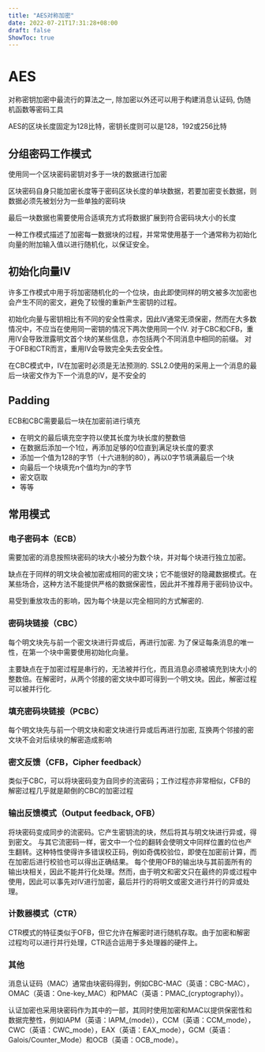 ```yaml
---
title: "AES对称加密"
date: 2022-07-21T17:31:28+08:00
draft: false
ShowToc: true
---
```

# AES
对称密钥加密中最流行的算法之一, 除加密以外还可以用于构建消息认证码, 伪随机函数等密码工具

AES的区块长度固定为128比特，密钥长度则可以是128，192或256比特
## 分组密码工作模式
使用同一个区块密码密钥对多于一块的数据进行加密

区块密码自身只能加密长度等于密码区块长度的单块数据，若要加密变长数据，则数据必须先被划分为一些单独的密码块

最后一块数据也需要使用合适填充方式将数据扩展到符合密码块大小的长度

一种工作模式描述了加密每一数据块的过程，并常常使用基于一个通常称为初始化向量的附加输入值以进行随机化，以保证安全。
## 初始化向量IV
许多工作模式中用于将加密随机化的一个位块，由此即使同样的明文被多次加密也会产生不同的密文，避免了较慢的重新产生密钥的过程。

初始化向量与密钥相比有不同的安全性需求，因此IV通常无须保密，然而在大多数情况中，不应当在使用同一密钥的情况下两次使用同一个IV. 对于CBC和CFB，重用IV会导致泄露明文首个块的某些信息，亦包括两个不同消息中相同的前缀。 对于OFB和CTR而言，重用IV会导致完全失去安全性。

在CBC模式中，IV在加密时必须是无法预测的. SSL2.0使用的采用上一个消息的最后一块密文作为下一个消息的IV，是不安全的

## Padding
ECB和CBC需要最后一块在加密前进行填充
- 在明文的最后填充空字符以使其长度为块长度的整数倍
- 在数据后添加一个1位，再添加足够的0位直到满足块长度的要求
- 添加一个值为128的字节（十六进制的80），再以0字节填满最后一个块
- 向最后一个块填充n个值均为n的字节
- 密文窃取
- 等等

## 常用模式
### 电子密码本（ECB）
需要加密的消息按照块密码的块大小被分为数个块，并对每个块进行独立加密。

缺点在于同样的明文块会被加密成相同的密文块；它不能很好的隐藏数据模式。在某些场合，这种方法不能提供严格的数据保密性，因此并不推荐用于密码协议中。

易受到重放攻击的影响，因为每个块是以完全相同的方式解密的.
### 密码块链接（CBC）
每个明文块先与前一个密文块进行异或后，再进行加密. 为了保证每条消息的唯一性，在第一个块中需要使用初始化向量。

主要缺点在于加密过程是串行的，无法被并行化，而且消息必须被填充到块大小的整数倍。在解密时，从两个邻接的密文块中即可得到一个明文块。因此，解密过程可以被并行化.

### 填充密码块链接（PCBC）
每个明文块先与前一个明文块和密文块进行异或后再进行加密, 互换两个邻接的密文块不会对后续块的解密造成影响

### 密文反馈（CFB，Cipher feedback）
类似于CBC，可以将块密码变为自同步的流密码；工作过程亦非常相似，CFB的解密过程几乎就是颠倒的CBC的加密过程

### 输出反馈模式（Output feedback, OFB）
将块密码变成同步的流密码。它产生密钥流的块，然后将其与明文块进行异或，得到密文。
与其它流密码一样，密文中一个位的翻转会使明文中同样位置的位也产生翻转。这种特性使得许多错误校正码，例如奇偶校验位，即使在加密前计算，而在加密后进行校验也可以得出正确结果。
每个使用OFB的输出块与其前面所有的输出块相关，因此不能并行化处理。然而，由于明文和密文只在最终的异或过程中使用，因此可以事先对IV进行加密，最后并行的将明文或密文进行并行的异或处理。
### 计数器模式（CTR）
CTR模式的特征类似于OFB，但它允许在解密时进行随机存取。由于加密和解密过程均可以进行并行处理，CTR适合运用于多处理器的硬件上。

### 其他
消息认证码（MAC）通常由块密码得到，例如CBC-MAC（英语：CBC-MAC），OMAC（英语：One-key_MAC）和PMAC（英语：PMAC_(cryptography)）。

认证加密也采用块密码作为其中的一部，其同时使用加密和MAC以提供保密性和数据完整性，例如IAPM（英语：IAPM_(mode)），CCM（英语：CCM_mode），CWC（英语：CWC_mode），EAX（英语：EAX_mode），GCM（英语：Galois/Counter_Mode）和OCB（英语：OCB_mode）。